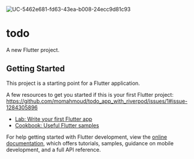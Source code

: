 ![UC-5462e681-fd63-43ea-b008-24ecc9d81c93](https://user-images.githubusercontent.com/48269444/175748868-3cc1c61c-2021-46b2-9f7a-f5812755819b.jpg)
# todo

A new Flutter project.

## Getting Started

This project is a starting point for a Flutter application.

A few resources to get you started if this is your first Flutter project:
https://github.com/momahmoud/todo_app_with_riverpod/issues/1#issue-1284305896

- [Lab: Write your first Flutter app](https://docs.flutter.dev/get-started/codelab)
- [Cookbook: Useful Flutter samples](https://docs.flutter.dev/cookbook)

For help getting started with Flutter development, view the
[online documentation](https://docs.flutter.dev/), which offers tutorials,
samples, guidance on mobile development, and a full API reference.
